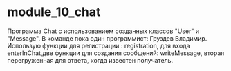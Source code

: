 # module_10_chat
Программа Chat с использованием созданных классов "User" и "Message".
В команде пока один программист: Груздев Владимир.
Использую функции для регистрации : registration, для входа enterInChat,две функции для создания сообщений: writeMessage, вторая перегруженная для ответа, когда известен получатель.
